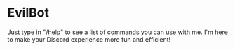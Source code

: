 # EvilBot
Just type in "/help" to see a list of commands you can use with me. I'm here to make your Discord experience more fun and efficient!
